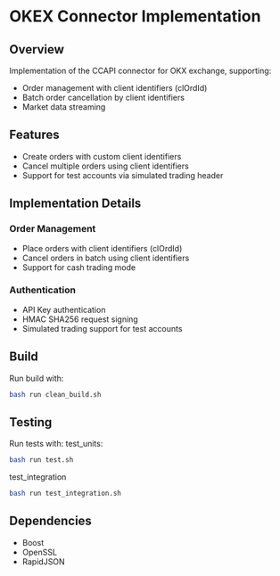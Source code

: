 # OKEX Connector Implementation

## Overview
Implementation of the CCAPI connector for OKX exchange, supporting:
- Order management with client identifiers (clOrdId)
- Batch order cancellation by client identifiers
- Market data streaming

## Features
- Create orders with custom client identifiers
- Cancel multiple orders using client identifiers
- Support for test accounts via simulated trading header

## Implementation Details
### Order Management
- Place orders with client identifiers (clOrdId)
- Cancel orders in batch using client identifiers
- Support for cash trading mode

### Authentication
- API Key authentication
- HMAC SHA256 request signing
- Simulated trading support for test accounts
## Build
Run build with:
```bash
bash run clean_build.sh
```

## Testing
Run tests with:
test_units:
```bash
bash run test.sh
```
test_integration
```bash
bash run test_integration.sh
```
## Dependencies
- Boost
- OpenSSL
- RapidJSON
